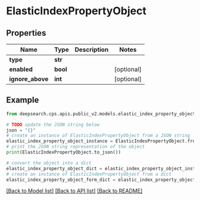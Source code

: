 # ElasticIndexPropertyObject


## Properties

Name | Type | Description | Notes
------------ | ------------- | ------------- | -------------
**type** | **str** |  | 
**enabled** | **bool** |  | [optional] 
**ignore_above** | **int** |  | [optional] 

## Example

```python
from deepsearch.cps.apis.public_v2.models.elastic_index_property_object import ElasticIndexPropertyObject

# TODO update the JSON string below
json = "{}"
# create an instance of ElasticIndexPropertyObject from a JSON string
elastic_index_property_object_instance = ElasticIndexPropertyObject.from_json(json)
# print the JSON string representation of the object
print(ElasticIndexPropertyObject.to_json())

# convert the object into a dict
elastic_index_property_object_dict = elastic_index_property_object_instance.to_dict()
# create an instance of ElasticIndexPropertyObject from a dict
elastic_index_property_object_form_dict = elastic_index_property_object.from_dict(elastic_index_property_object_dict)
```
[[Back to Model list]](../README.md#documentation-for-models) [[Back to API list]](../README.md#documentation-for-api-endpoints) [[Back to README]](../README.md)


